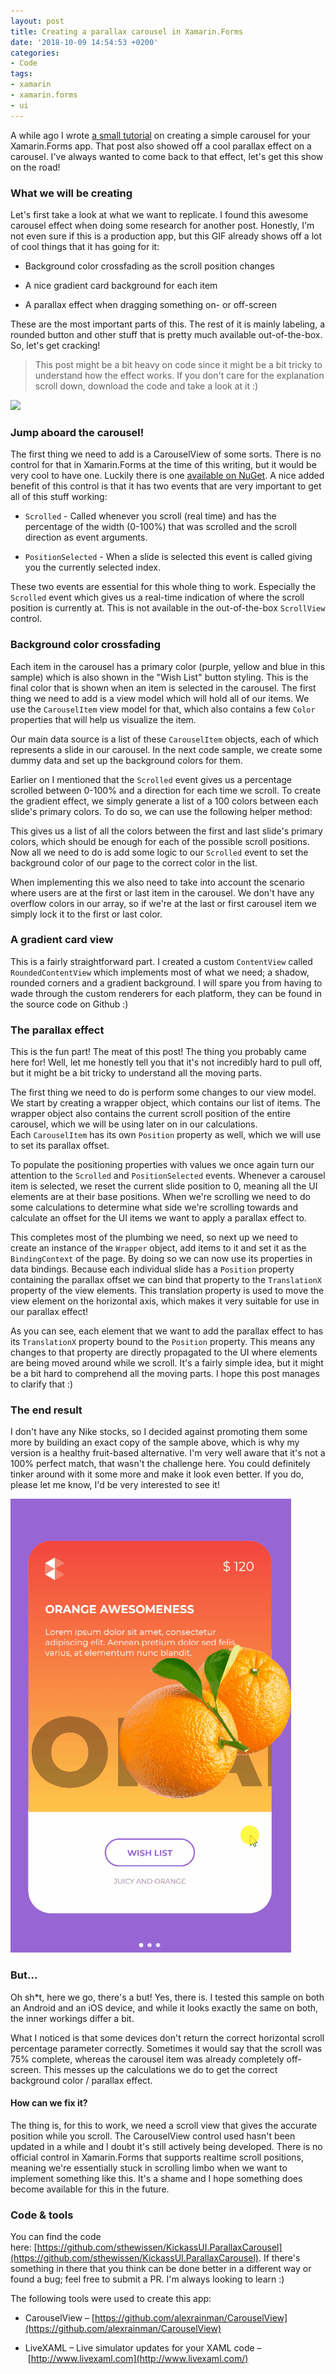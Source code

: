 ```yaml
---
layout: post
title: Creating a parallax carousel in Xamarin.Forms
date: '2018-10-09 14:54:53 +0200'
categories:
- Code
tags:
- xamarin
- xamarin.forms
- ui
---
```





A while ago I wrote [a small tutorial](https://www.thewissen.io/simple-good-looking-app-tutorial/) on creating a simple carousel for your Xamarin.Forms app. That post also showed off a cool parallax effect on a carousel. I've always wanted to come back to that effect, let's get this show on the road!




 







### What we will be creating




Let's first take a look at what we want to replicate. I found this awesome carousel effect when doing some research for another post. Honestly, I'm not even sure if this is a production app, but this GIF already shows off a lot of cool things that it has going for it:



*   Background color crossfading as the scroll position changes

*   A nice gradient card background for each item

*   A parallax effect when dragging something on- or off-screen



These are the most important parts of this. The rest of it is mainly labeling, a rounded button and other stuff that is pretty much available out-of-the-box. So, let's get cracking!








> This post might be a bit heavy on code since it might be a bit tricky to understand how the effect works. If you don't care for the explanation scroll down, download the code and take a look at it :)
> 
> 











![](https://us.v-cdn.net/5019960/uploads/editor/mx/undp362d3fmk.gif)



### Jump aboard the carousel!




The first thing we need to add is a CarouselView of some sorts. There is no control for that in Xamarin.Forms at the time of this writing, but it would be very cool to have one. Luckily there is one [available on NuGet](https://github.com/alexrainman/CarouselView). A nice added benefit of this control is that it has two events that are very important to get all of this stuff working:



*   `Scrolled` - Called whenever you scroll (real time) and has the percentage of the width (0-100%) that was scrolled and the scroll direction as event arguments.

*   `PositionSelected` - When a slide is selected this event is called giving you the currently selected index.



These two events are essential for this whole thing to work. Especially the `Scrolled` event which gives us a real-time indication of where the scroll position is currently at. This is not available in the out-of-the-box `ScrollView` control.




### Background color crossfading




Each item in the carousel has a primary color (purple, yellow and blue in this sample) which is also shown in the "Wish List" button styling. This is the final color that is shown when an item is selected in the carousel. The first thing we need to add is a view model which will hold all of our items. We use the `CarouselItem` view model for that, which also contains a few `Color` properties that will help us visualize the item.

<script src="https://gist.github.com/sthewissen/a7f2273605f83123083426c89759eedf.js"></script>


Our main data source is a list of these `CarouselItem` objects, each of which represents a slide in our carousel. In the next code sample, we create some dummy data and set up the background colors for them.

<script src="https://gist.github.com/sthewissen/eeeff1ec9cdaf3b29dc1309bd695cf32.js"></script>


Earlier on I mentioned that the `Scrolled` event gives us a percentage scrolled between 0-100% and a direction for each time we scroll. To create the gradient effect, we simply generate a list of a 100 colors between each slide's primary colors. To do so, we can use the following helper method:

<script src="https://gist.github.com/sthewissen/28c8f49be01c6dc416cab29baea88874.js"></script>


This gives us a list of all the colors between the first and last slide's primary colors, which should be enough for each of the possible scroll positions. Now all we need to do is add some logic to our `Scrolled` event to set the background color of our page to the correct color in the list.

<script src="https://gist.github.com/sthewissen/8fe3e205846ae9280b2f23b6f6d8f2b4.js"></script>


When implementing this we also need to take into account the scenario where users are at the first or last item in the carousel. We don't have any overflow colors in our array, so if we're at the last or first carousel item we simply lock it to the first or last color.




### A gradient card view




This is a fairly straightforward part. I created a custom `ContentView` called `RoundedContentView` which implements most of what we need; a shadow, rounded corners and a gradient background. I will spare you from having to wade through the custom renderers for each platform, they can be found in the source code on Github :)

<script src="https://gist.github.com/sthewissen/025b3e9ec5ea06da227796a1ed28b097.js"></script>


### The parallax effect




This is the fun part! The meat of this post! The thing you probably came here for! Well, let me honestly tell you that it's not incredibly hard to pull off, but it might be a bit tricky to understand all the moving parts.





The first thing we need to do is perform some changes to our view model. We start by creating a wrapper object, which contains our list of items. The wrapper object also contains the current scroll position of the entire carousel, which we will be using later on in our calculations. Each `CarouselItem` has its own `Position` property as well, which we will use to set its parallax offset.

<script src="https://gist.github.com/sthewissen/45c71fbccda54fb0d480ac8a12629063.js"></script>


To populate the positioning properties with values we once again turn our attention to the `Scrolled` and `PositionSelected` events. Whenever a carousel item is selected, we reset the current slide position to 0, meaning all the UI elements are at their base positions. When we're scrolling we need to do some calculations to determine what side we're scrolling towards and calculate an offset for the UI items we want to apply a parallax effect to.

<script src="https://gist.github.com/sthewissen/fc243f933e6db56b164eae42b3ddd089.js"></script>


This completes most of the plumbing we need, so next up we need to create an instance of the `Wrapper` object, add items to it and set it as the `BindingContext` of the page. By doing so we can now use its properties in data bindings. Because each individual slide has a `Position` property containing the parallax offset we can bind that property to the `TranslationX` property of the view elements. This translation property is used to move the view element on the horizontal axis, which makes it very suitable for use in our parallax effect!

<script src="https://gist.github.com/sthewissen/79373d55849185e8d7af53fa6dfce51c.js"></script>


As you can see, each element that we want to add the parallax effect to has its `TranslationX` property bound to the `Position` property. This means any changes to that property are directly propagated to the UI where elements are being moved around while we scroll. It's a fairly simple idea, but it might be a bit hard to comprehend all the moving parts. I hope this post manages to clarify that :)




### The end result




I don't have any Nike stocks, so I decided against promoting them some more by building an exact copy of the sample above, which is why my version is a healthy fruit-based alternative. I'm very well aware that it's not a 100% perfect match, that wasn't the challenge here. You could definitely tinker around with it some more and make it look even better. If you do, please let me know, I'd be very interested to see it!







![](/images/posts/parallaxcarousel-1.gif)




### But...




Oh sh*t, here we go, there's a but! Yes, there is. I tested this sample on both an Android and an iOS device, and while it looks exactly the same on both, the inner workings differ a bit.





What I noticed is that some devices don't return the correct horizontal scroll percentage parameter correctly. Sometimes it would say that the scroll was 75% complete, whereas the carousel item was already completely off-screen. This messes up the calculations we do to get the correct background color / parallax effect.






#### How can we fix it?


The thing is, for this to work, we need a scroll view that gives the accurate position while you scroll. The CarouselView control used hasn't been updated in a while and I doubt it's still actively being developed. There is no official control in Xamarin.Forms that supports realtime scroll positions, meaning we're essentially stuck in scrolling limbo when we want to implement something like this. It's a shame and I hope something does become available for this in the future.




### Code & tools




You can find the code here: [https://github.com/sthewissen/KickassUI.ParallaxCarousel](https://github.com/sthewissen/KickassUI.ParallaxCarousel). If there's something in there that you think can be done better in a different way or found a bug; feel free to submit a PR. I'm always looking to learn :)





The following tools were used to create this app:



*   CarouselView – [https://github.com/alexrainman/CarouselView](https://github.com/alexrainman/CarouselView)

*   LiveXAML – Live simulator updates for your XAML code – [http://www.livexaml.com](http://www.livexaml.com/)





